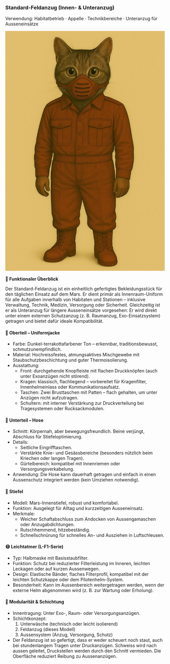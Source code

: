 ### Standard-Feldanzug (Innen- & Unteranzug)

Verwendung: Habitatbetrieb · Appelle · Technikbereiche · Unteranzug für Ausseneinsätze

![standard-feldanzug.jpg](../../_images/technologie/militaerische-ausruestung/soldaten/standard-feldanzug.jpg)

**🧰 Funktionaler Überblick**

Der Standard-Feldanzug ist ein einheitlich gefertigtes Bekleidungsstück für den täglichen Einsatz auf dem Mars. Er dient primär als Innenraum-Uniform für alle Aufgaben innerhalb von Habitaten und Stationen – inklusive Verwaltung, Technik, Medizin, Versorgung oder Sicherheit. Gleichzeitig ist er als Unteranzug für längere Ausseneinsätze vorgesehen: Er wird direkt unter einem externen Schutzanzug (z. B. Raumanzug, Exo-Einsatzsystem) getragen und bietet dafür ideale Kompatibilität.

#### 🧥 Oberteil – Uniformjacke

* Farbe: Dunkel-terrakottafarbener Ton – erkennbar, traditionsbewusst, schmutzunempfindlich.
* Material: Hochreissfestes, atmungsaktives Mischgewebe mit Staubschutzbeschichtung und guter Thermoisolierung.
* Ausstattung:
    * Front: durchgehende Knopfleiste mit flachen Druckknöpfen (auch unter Exoanzügen nicht störend).
    * Kragen: klassisch, flachliegend – vorbereitet für Kragenfilter, Innenhelmeinlass oder Kommunikationsaufsatz.
    * Taschen: Zwei Brusttaschen mit Patten – flach gehalten, um unter Anzügen nicht aufzutragen.
    * Schultern: mit interner Verstärkung zur Druckverteilung bei Tragesystemen oder Rucksackmodulen.

#### 👖 Unterteil – Hose

* Schnitt: Körpernah, aber bewegungsfreundlich. Beine verjüngt, Abschluss für Stiefeloptimierung.
* Details:
    * Seitliche Eingrifftaschen.
    * Verstärkte Knie- und Gesässbereiche (besonders nützlich beim Kriechen oder langen Tragen).
    * Gürtelbereich: kompatibel mit Innenriemen oder Versorgungsverkabelung.
* Anwendung: Die Hose kann dauerhaft getragen und einfach in einen Aussenschutz integriert werden (kein Umziehen notwendig).

#### 🥾 Stiefel

* Modell: Mars-Innenstiefel, robust und komfortabel.
* Funktion: Ausgelegt für Alltag und kurzzeitigen Ausseneinsatz.
* Merkmale:
    * Weicher Schaftabschluss zum Andocken von Aussengamaschen oder Anzugabdichtungen.
    * Rutschhemmend, hitzebeständig.
    * Schnellschnürung für schnelles An- und Ausziehen in Luftschleusen.

#### 😷 Leichtatmer (L-F1-Serie)

* Typ: Halbmaske mit Basisstaubfilter.
* Funktion: Schutz bei reduzierter Filterleistung im Inneren, leichten Leckagen oder auf kurzen Aussenwegen.
* Design: Elastische Bänder, flaches Filterprofil, kompatibel mit der leichten Schutzkappe oder dem Pilotenhelm-System.
* Besonderheit: Kann im Aussenbereich weitergetragen werden, wenn der externe Helm abgenommen wird (z. B. zur Wartung oder Erholung).

#### 🔧 Modularität & Schichtung

* Innentragung: Unter Exo-, Raum- oder Versorgungsanzügen.
* Schichtkonzept:
    1. Unterwäsche (technisch oder leicht isolierend)
    2. Feldanzug (dieses Modell)
    3. Aussensystem (Anzug, Versorgung, Schutz)
* Der Feldanzug ist so gefertigt, dass er weder scheuert noch staut, auch bei stundenlangem Tragen unter Druckanzügen. Schweiss wird nach aussen geleitet, Druckstellen werden durch den Schnitt vermieden. Die Oberfläche reduziert Reibung zu Aussenanzügen.
